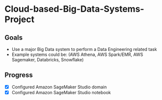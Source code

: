 # Cloud-based-Big-Data-Systems-Project
## Goals
* Use a major Big Data system to perform a Data Engineering related task
* Example systems could be:  (AWS Athena, AWS Spark/EMR, AWS Sagemaker, Databricks, Snowflake)

## Progress
 - [x] Configured Amazon SageMaker Studio domain
 - [x] Configured Amazon SageMaker Studio notebook
